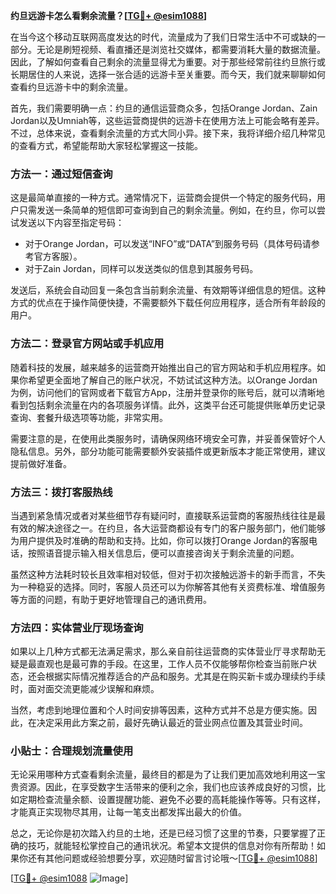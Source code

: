 **约旦远游卡怎么看剩余流量？[[TG💪+ @esim1088](https://t.me/s/esim1088)]**

在当今这个移动互联网高度发达的时代，流量成为了我们日常生活中不可或缺的一部分。无论是刷短视频、看直播还是浏览社交媒体，都需要消耗大量的数据流量。因此，了解如何查看自己剩余的流量显得尤为重要。对于那些经常前往约旦旅行或长期居住的人来说，选择一张合适的远游卡至关重要。而今天，我们就来聊聊如何查看约旦远游卡中的剩余流量。

首先，我们需要明确一点：约旦的通信运营商众多，包括Orange Jordan、Zain Jordan以及Umniah等，这些运营商提供的远游卡在使用方法上可能会略有差异。不过，总体来说，查看剩余流量的方式大同小异。接下来，我将详细介绍几种常见的查看方式，希望能帮助大家轻松掌握这一技能。

### 方法一：通过短信查询

这是最简单直接的一种方式。通常情况下，运营商会提供一个特定的服务代码，用户只需发送一条简单的短信即可查询到自己的剩余流量。例如，在约旦，你可以尝试发送以下内容至指定号码：

- 对于Orange Jordan，可以发送“INFO”或“DATA”到服务号码（具体号码请参考官方客服）。
- 对于Zain Jordan，同样可以发送类似的信息到其服务号码。

发送后，系统会自动回复一条包含当前剩余流量、有效期等详细信息的短信。这种方式的优点在于操作简便快捷，不需要额外下载任何应用程序，适合所有年龄段的用户。

### 方法二：登录官方网站或手机应用

随着科技的发展，越来越多的运营商开始推出自己的官方网站和手机应用程序。如果你希望更全面地了解自己的账户状况，不妨试试这种方法。以Orange Jordan为例，访问他们的官网或者下载官方App，注册并登录你的账号后，就可以清晰地看到包括剩余流量在内的各项服务详情。此外，这类平台还可能提供账单历史记录查询、套餐升级选项等功能，非常实用。

需要注意的是，在使用此类服务时，请确保网络环境安全可靠，并妥善保管好个人隐私信息。另外，部分功能可能需要额外安装插件或更新版本才能正常使用，建议提前做好准备。

### 方法三：拨打客服热线

当遇到紧急情况或者对某些细节存有疑问时，直接联系运营商的客服热线往往是最有效的解决途径之一。在约旦，各大运营商都设有专门的客户服务部门，他们能够为用户提供及时准确的帮助和支持。比如，你可以拨打Orange Jordan的客服电话，按照语音提示输入相关信息后，便可以直接咨询关于剩余流量的问题。

虽然这种方法耗时较长且效率相对较低，但对于初次接触远游卡的新手而言，不失为一种稳妥的选择。同时，客服人员还可以为你解答其他有关资费标准、增值服务等方面的问题，有助于更好地管理自己的通讯费用。

### 方法四：实体营业厅现场查询

如果以上几种方式都无法满足需求，那么亲自前往运营商的实体营业厅寻求帮助无疑是最直观也是最可靠的手段。在这里，工作人员不仅能够帮你检查当前账户状态，还会根据实际情况推荐适合的产品和服务。尤其是在购买新卡或办理续约手续时，面对面交流更能减少误解和麻烦。

当然，考虑到地理位置和个人时间安排等因素，这种方式并不总是方便实施。因此，在决定采用此方案之前，最好先确认最近的营业网点位置及其营业时间。

### 小贴士：合理规划流量使用

无论采用哪种方式查看剩余流量，最终目的都是为了让我们更加高效地利用这一宝贵资源。因此，在享受数字生活带来的便利之余，我们也应该养成良好的习惯，比如定期检查流量余额、设置提醒功能、避免不必要的高耗能操作等等。只有这样，才能真正实现物尽其用，让每一笔支出都发挥出最大的价值。

总之，无论你是初次踏入约旦的土地，还是已经习惯了这里的节奏，只要掌握了正确的技巧，就能轻松掌控自己的通讯状况。希望本文提供的信息对你有所帮助！如果你还有其他问题或经验想要分享，欢迎随时留言讨论哦～[[TG💪+ @esim1088](https://t.me/s/esim1088)]

[[TG💪+ @esim1088](https://t.me/s/esim1088) ![Image](https://i.postimg.cc/4NQfJmqS/Snipaste-2025-05-13-00-14-12.png)]